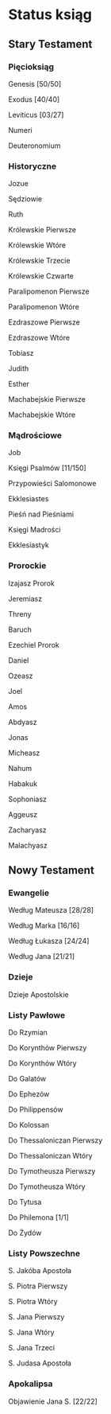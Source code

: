 # Status ksiąg

## Stary Testament
### Pięcioksiąg
Genesis [50/50]

Exodus [40/40]

Leviticus [03/27]

Numeri

Deuteronomium
### Historyczne
Jozue

Sędziowie

Ruth

Królewskie Pierwsze

Królewskie Wtóre

Królewskie Trzecie

Królewskie Czwarte

Paralipomenon Pierwsze

Paralipomenon Wtóre

Ezdraszowe Pierwsze

Ezdraszowe Wtóre

Tobiasz

Judith

Esther

Machabejskie Pierwsze

Machabejskie Wtóre
### Mądrościowe
Job

Księgi Psalmów [11/150]

Przypowieści Salomonowe

Ekklesiastes

Pieśń nad Pieśniami

Księgi Madrości

Ekklesiastyk
### Prorockie
Izajasz Prorok

Jeremiasz

Threny

Baruch

Ezechiel Prorok

Daniel

Ozeasz

Joel

Amos

Abdyasz

Jonas

Micheasz

Nahum

Habakuk

Sophoniasz

Aggeusz

Zacharyasz

Malachyasz
## Nowy Testament
### Ewangelie
Według Mateusza [28/28]

Według Marka [16/16]

Według Łukasza [24/24]

Według Jana [21/21]
### Dzieje
Dzieje Apostolskie
### Listy Pawłowe
Do Rzymian

Do Korynthów Pierwszy

Do Korynthów Wtóry

Do Galatów

Do Ephezów

Do Philippensów

Do Kolossan

Do Thessaloniczan Pierwszy

Do Thessaloniczan Wtóry

Do Tymotheusza Pierwszy

Do Tymotheusza Wtóry

Do Tytusa

Do Philemona [1/1]

Do Żydów
### Listy Powszechne
S. Jakóba Apostoła

S. Piotra Pierwszy

S. Piotra Wtóry

S. Jana Pierwszy

S. Jana Wtóry

S. Jana Trzeci

S. Judasa Apostoła
### Apokalipsa
Objawienie Jana S. [22/22]
